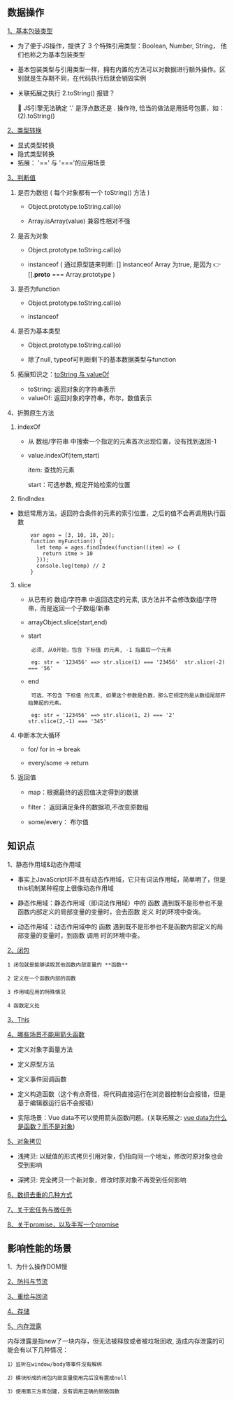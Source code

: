 ## 数据操作

[1、基本包装类型](https://juejin.cn/post/6923049481361424397)

* 为了便于JS操作，提供了 3 个特殊引用类型：Boolean, Number, String， 他们也称之为基本包装类型

* 基本包装类型与引用类型一样，拥有内置的方法可以对数据进行额外操作。区别就是生存期不同，在代码执行后就会销毁实例
 
* 关联拓展之执行 2.toString() 报错？

  🍄 JS引擎无法确定 '.' 是浮点数还是 . 操作符, 恰当的做法是用括号包裹，如：(2).toString()

[2、类型转换](https://juejin.im/post/5b6906b46fb9a04fcb5b8771)
  * 显式类型转换
  * 隐式类型转换
  * 拓展： '==' 与 '==='的应用场景

[3、判断值](https://juejin.im/post/5be52b1ae51d450b3647e766#heading-2)
 
  1) 是否为数组 ( 每个对象都有一个 toString() 方法 )

     * Object.prototype.toString.call(o) 
     
     * Array.isArray(value) 兼容性相对不强
     
  2) 是否为对象

     * Object.prototype.toString.call(o) 
     
     * instanceof ( 通过原型链来判断: [] instanceof Array 为true, 是因为 👉 [].__proto__ === Array.prototype )
     
  3) 是否为function

     * Object.prototype.toString.call(o) 
     
     * instanceof
     
  4) 是否为基本类型

     * Object.prototype.toString.call(o) 
     
     * 除了null, typeof可判断剩下的基本数据类型与function
     
  5) 拓展知识之：[toString 与 valueOf](https://segmentfault.com/a/1190000010824347)
     
     * toString: 返回对象的字符串表示
     * valueOf: 返回对象的字符串，布尔，数值表示
 

4、折腾原生方法
  1) indexOf
  
     * 从 数组/字符串 中搜索一个指定的元素首次出现位置，没有找到返回-1
     * value.indexOf(item,start)

        item: 查找的元素

        start：可选参数, 规定开始检索的位置 


  2) findIndex

  * 数组常用方法，返回符合条件的元素的索引位置，之后的值不会再调用执行函数

      ````
          var ages = [3, 10, 18, 20];
          function myFunction() {
            let temp = ages.findIndex(function((item) => {
              return itme > 10
            }));
            console.log(temp) // 2
          } 
      ````      
  
 3) slice

     * 从已有的 数组/字符串 中返回选定的元素, 该方法并不会修改数组/字符串，而是返回一个子数组/新串
     
     * arrayObject.slice(start,end)

     * start

            必须, 从0开始，包含 下标值 的元素, -1 指最后一个元素

            eg: str = '123456' ==> str.slice(1) === '23456'  str.slice(-2) === '56'  
     
     * end

            可选，不包含 下标值 的元素, 如果这个参数是负数，那么它规定的是从数组尾部开始算起的元素。

            eg: str = '123456' ==> str.slice(1, 2) === '2'  str.slice(2,-1) === '345'   



4) 中断本次大循环  
   * for/ for in -> break  

   * every/some -> return

5) 返回值

    * map：根据最终的返回值决定得到的数据
     
    * filter： 返回满足条件的数据项,不改变原数组
     
    * some/every： 布尔值

## 知识点   

1、静态作用域&动态作用域

  * 事实上JavaScript并不具有动态作用域，它只有词法作用域，简单明了，但是this机制某种程度上很像动态作用域

  * 静态作用域：静态作用域（即词法作用域）中的 函数 遇到既不是形参也不是函数内部定义的局部变量的变量时，会去函数 定义 时的环境中查询。

  * 动态作用域：动态作用域中的 函数 遇到既不是形参也不是函数内部定义的局部变量的变量时，到函数 调用 时的环境中查。

[2、闭包](http://www.ruanyifeng.com/blog/2009/08/learning_javascript_closures.html)

    1 闭包就是能够读取其他函数内部变量的 **函数**

    2 定义在一个函数内部的函数

    3 作用域应用的特殊情况

    4 函数定义处

[3、This](https://www.cnblogs.com/Tiboo/p/11370325.html)
 
[4、哪些场景不能用箭头函数](https://zhuanlan.zhihu.com/p/26540168)
* 定义对象字面量方法
   
* 定义原型方法
    
* 定义事件回调函数
    
* 定义构造函数（这个有点奇怪，将代码直接运行在浏览器控制台会报错，但是基于编辑器运行后不会报错）

*  实际场景：Vue data不可以使用箭头函数问题。(关联拓展之: [vue data为什么是函数？而不是对象](https://www.imqianduan.com/vue/192.html))

[5、对象拷贝](https://juejin.im/post/5b5dcf8351882519790c9a2e#heading-4)

* 浅拷贝: 以赋值的形式拷贝引用对象，仍指向同一个地址，修改时原对象也会受到影响

* 深拷贝: 完全拷贝一个新对象，修改时原对象不再受到任何影响
 
[6、数组去重的几种方式](https://www.cnblogs.com/Tiboo/p/11846316.html)

[7、关于宏任务与微任务](https://github.com/yang1212/collection-about/issues/4)

[8、关于promise，以及手写一个promise](https://www.cnblogs.com/Tiboo/p/10072963.html)

## 影响性能的场景

1、为什么操作DOM慢

[2、防抖与节流](https://www.cnblogs.com/Tiboo/p/11795788.html)

[3、重绘与回流](https://www.cnblogs.com/Tiboo/p/10505613.html)

[4、存储](https://www.cnblogs.com/Tiboo/p/10355955.html)

[5、内存泄露](https://juejin.im/post/5b2fd09ee51d45588576f429)
 
  内存泄露是指new了一块内存，但无法被释放或者被垃圾回收, 造成内存泄露的可能会有以下几种情况：

    1）监听在window/body等事件没有解绑

    2）模块形成的闭包内部变量使用完后没有置成null

    3）使用第三方库创建，没有调用正确的销毁函数  

